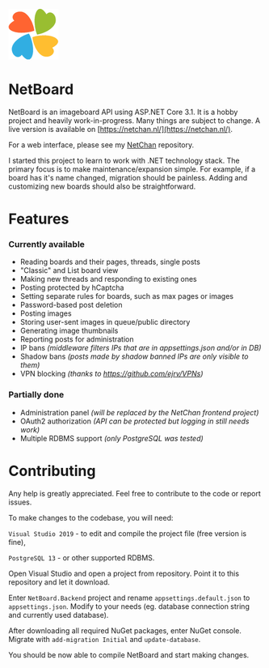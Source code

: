 <p float="left">
  <img src="https://raw.githubusercontent.com/xtul/NetBoard/master/NetBoard.Backend/wwwroot/img/logo-sm.png" />
  <h1>NetBoard</h1>
</p>

NetBoard is an imageboard API using ASP<span>.NET Core 3.1. It is a hobby project and heavily work-in-progress. Many things are subject to change. A live version is available on [https://netchan.nl/](https://netchan.nl/).

For a web interface, please see my [NetChan](https://github.com/xtul/NetChan) repository.

I started this project to learn to work with .NET technology stack. The primary focus is to make maintenance/expansion simple. For example, if a board has it's name changed, migration should be painless. Adding and customizing new boards should also be straightforward.

# Features
### Currently available

 - Reading boards and their pages, threads, single posts
 - "Classic" and List board view
 - Making new threads and responding to existing ones
 - Posting protected by hCaptcha
 - Setting separate rules for boards, such as max pages or images
 - Password-based post deletion
 - Posting images
 - Storing user-sent images in queue/public directory
 - Generating image thumbnails
 - Reporting posts for administration
 - IP bans *(middleware filters IPs that are in appsettings.json and/or in DB)*
 - Shadow bans *(posts made by shadow banned IPs are only visible to them)*
 - VPN blocking *(thanks to https://github.com/ejrv/VPNs)*

### Partially done
- Administration panel *(will be replaced by the NetChan frontend project)*
- OAuth2 authorization *(API can be protected but logging in still needs work)*
- Multiple RDBMS support *(only PostgreSQL was tested)*

# Contributing

Any help is greatly appreciated. Feel free to contribute to the code or report issues. 

To make changes to the codebase, you will need:

`Visual Studio 2019` - to edit and compile the project file (free version is fine),

`PostgreSQL 13` - or other supported RDBMS.

Open Visual Studio and open a project from repository. Point it to this repository and let it download.

Enter `NetBoard.Backend` project and rename `appsettings.default.json` to `appsettings.json`. Modify to your needs (eg. database connection string and currently used database).

After downloading all required NuGet packages, enter NuGet console. Migrate with `add-migration Initial` and `update-database`.

You should be now able to compile NetBoard and start making changes.
